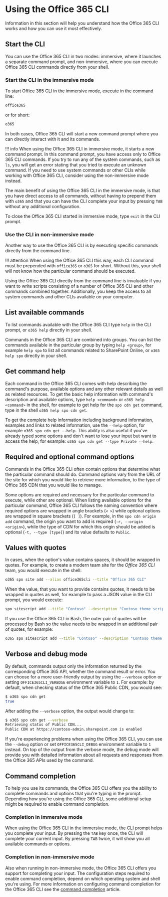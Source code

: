 # Using the Office 365 CLI

Information in this section will help you understand how the Office 365 CLI works and how you can use it most effectively.

## Start the CLI

You can use the Office 365 CLI in two modes: immersive, where it launches a separate command prompt, and non-immersive, where you can execute Office 365 CLI commands directly from your shell.

### Start the CLI in the immersive mode

To start Office 365 CLI in the immersive mode, execute in the command line:

```sh
office365
```

or for short:

```sh
o365
```

In both cases, Office 365 CLI will start a new command prompt where you can directly interact with it and its commands.

<script src="https://asciinema.org/a/158205.js" id="asciicast-158205" async></script>

!!! info
    When using the Office 365 CLI in immersive mode, it starts a new command prompt. In this command prompt, you have access only to Office 365 CLI commands. If you try to run any of the system commands, such as `ls`, you will get an error stating that you tried to execute an unknown command. If you need to use system commands or other CLIs while working with Office 365 CLI, consider using the non-immersive mode instead.

The main benefit of using the Office 365 CLI in the immersive mode, is that you have direct access to all commands, without having to prepend them with `o365` and that you can have the CLI complete your input by pressing `TAB` without any additional configuration.

To close the Office 365 CLI started in immersive mode, type `exit` in the CLI prompt.

### Use the CLI in non-immersive mode

Another way to use the Office 365 CLI is by executing specific commands directly from the command line.

<script src="https://asciinema.org/a/158207.js" id="asciicast-158207" async></script>

!!! attention
    When using the Office 365 CLI this way, each CLI command must be prepended with `office365` or `o365` for short. Without this, your shell will not know how the particular command should be executed.

Using the Office 365 CLI directly from the command line is invaluable if you want to write scripts consisting of a number of Office 365 CLI and other commands combined together. Additionally, you keep the access to all system commands and other CLIs available on your computer.

## List available commands

To list commands available with the Office 365 CLI type `help` in the CLI prompt, or `o365 help` directly in your shell.

Commands in the Office 365 CLI are combined into groups. You can list the commands available in the particular group by typing `help <group>`, for example `help spo` to list all commands related to SharePoint Online, or `o365 help spo` directly in your shell.

<script src="https://asciinema.org/a/158209.js" id="asciicast-158209" async></script>

## Get command help

Each command in the Office 365 CLI comes with help describing the command's purpose, available options and any other relevant details as well as related resources. To get the basic help information with command's description and available options, type `help <command>` or `o365 help <command>` in the shell, for example to get help for the `spo cdn get` command, type in the shell `o365 help spo cdn get`.

To get the complete help information including background information, examples and links to related information, use the `--help` option, for example `o365 spo cdn get --help`. This ability is also useful if you've already typed some options and don't want to lose your input but want to access the help, for example: `o365 spo cdn get --type Private --help`.

<script src="https://asciinema.org/a/158212.js" id="asciicast-158212" async></script>

## Required and optional command options

Commands in the Office 365 CLI often contain options that determine what the particular command should do. Command options vary from the URL of the site for which you would like to retrieve more information, to the type of Office 365 CDN that you would like to manage.

Some options are required and necessary for the particular command to execute, while other are optional. When listing available options for the particular command, Office 365 CLI follows the naming convention where required options are wrapped in angle brackets (`< >`) while optional options are wrapped in square brackets (`[ ]`). For example, in the `spo cdn origin add` command, the origin you want to add is required (`-r, --origin <origin>`), while the type of CDN for which this origin should be added is optional (`-t, --type [type]`) and its value defaults to `Public`.

## Values with quotes

In cases, when the option's value contains spaces, it should be wrapped in quotes. For example, to create a modern team site for the _Office 365 CLI_ team, you would execute in the shell:

```sh
o365 spo site add --alias office365cli --title "Office 365 CLI"
```

When the value, that you want to provide contains quotes, it needs to be wrapped in quotes as well, for example to pass a JSON value in the CLI prompt, you would execute:

```sh
spo sitescript add --title "Contoso" --description "Contoso theme script" --content '{"abc": "def"}'
```

If you use the Office 365 CLI in Bash, the outer pair of quotes will be processed by Bash so the value needs to be wrapped in an additional pair of quotes, for example:

```sh
o365 spo sitescript add --title "Contoso" --description "Contoso theme script" --content '`{"abc": "def"}`'
```

## Verbose and debug mode

By default, commands output only the information returned by the corresponding Office 365 API, whether the command result or error. You can choose for a more user-friendly output by using the `--verbose` option or setting `OFFICE365CLI_VERBOSE` environment variable to `1`. For example: by default, when checking status of the Office 365 Public CDN, you would see:

```sh
$ o365 spo cdn get
true
```

After adding the `--verbose` option, the output would change to:

```sh
$ o365 spo cdn get --verbose
Retrieving status of Public CDN...
Public CDN at https://contoso-admin.sharepoint.com is enabled
```

If you're experiencing problems when using the Office 365 CLI, you can use the `--debug` option or set `OFFICE365CLI_DEBUG` environment variable to `1` instead. On top of the output from the verbose mode, the debug mode will provide you with detailed information about all requests and responses from the Office 365 APIs used by the command.

## Command completion

To help you use its commands, the Office 365 CLI offers you the ability to complete commands and options that you're typing in the prompt. Depending how you're using the Office 365 CLI, some additional setup might be required to enable command completion.

### Completion in immersive mode

When using the Office 365 CLI in the immersive mode, the CLI prompt helps you complete your input. By pressing the `TAB` key once, the CLI will complete your current input. By pressing `TAB` twice, it will show you all available commands or options.

<script src="https://asciinema.org/a/158219.js" id="asciicast-158219" async></script>

### Completion in non-immersive mode

Also when running in non-immersive mode, the Office 365 CLI offers you support for completing your input. The configuration steps required to enable command completion, depend on which operating system and shell you're using. For more information on configuring command completion for the Office 365 CLI see the [command completion](../concepts/completion.md) article.